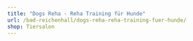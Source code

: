 ```yaml
---
title: "Dogs Reha - Reha Training für Hunde"
url: /bad-reichenhall/dogs-reha-reha-training-fuer-hunde/
shop: Tiersalon
---
```

